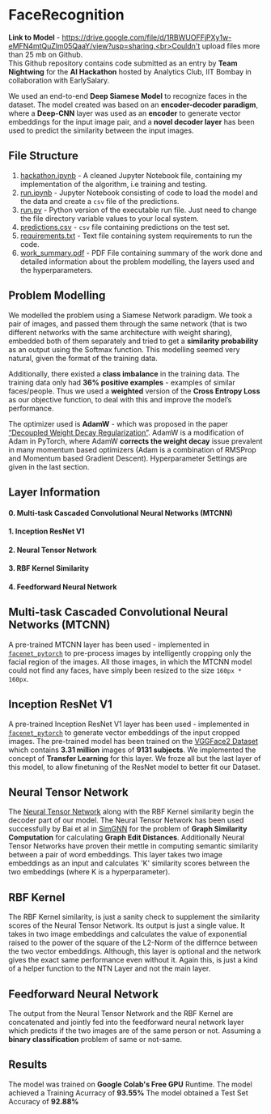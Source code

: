 # FaceRecognition

**Link to Model** - https://drive.google.com/file/d/1RBWUOFFjPXy1w-eMFN4mtQuZlm05QaaY/view?usp=sharing.<br>Couldn't upload files more than 25 mb on Github.<br> 
This Github repository contains code submitted as an entry by **Team Nightwing** for the **AI Hackathon** hosted by Analytics Club, IIT Bombay in collaboration with EarlySalary.

We used an end-to-end **Deep Siamese Model** to recognize faces in the dataset. The model created was based on an **encoder-decoder paradigm**, where a **Deep-CNN** layer was used as an **encoder** to generate vector embeddings for the input image pair, and a **novel decoder layer** has been used to predict the similarity between the input images.

## File Structure
1. <a href = "https://github.com/kunind27/FaceRecognition/blob/main/hackathon.ipynb">hackathon.ipynb</a> - A cleaned Jupyter Notebook file, containing my implementation of the algorithm, i.e training and testing.
2. <a href = "https://github.com/kunind27/FaceRecognition/blob/main/run.ipynb">run.ipynb</a> - Jupyter Notebook consisting of code to load the model and the data and create a `csv` file of the predictions.
3. <a href = "https://github.com/kunind27/FaceRecognition/blob/main/run.py">run.py</a> - Python version of the executable run file. Just need to change the file directory variable values to your local system.
4. <a href = "https://github.com/kunind27/FaceRecognition/blob/main/predictions.csv">predictions.csv</a> - `csv` file containing predictions on the test set.
5. <a href = "https://github.com/kunind27/FaceRecognition/blob/main/requirements.txt">requirements.txt</a> - Text file containing system requirements to run the code.
6. <a href = "https://github.com/kunind27/FaceRecognition/blob/main/work_summary.pdf">work_summary.pdf</a> - PDF File containing summary of the work done and detailed information about the problem modelling, the layers used and the hyperparameters.

## Problem Modelling
We modelled the problem using a Siamese Network paradigm. We took a pair of images, and passed them through the same network (that is two different networks with the same architecture with weight sharing), embedded both of them separately and tried to get a **similarity probability** as an output using the Softmax function. This modelling seemed very natural, given the format of the training data.

Additionally, there existed a **class imbalance** in the training data. The training data only had **36% positive examples** - examples of similar faces/people. Thus we used a **weighted** version of the **Cross Entropy Loss** as our objective function, to deal with this and improve the model’s performance.

The optimizer used is **AdamW** - which was proposed in the paper <a href="https://arxiv.org/abs/1711.05101">“Decoupled Weight Decay Regularization”</a>. AdamW is a modification of Adam in PyTorch, where AdamW **corrects the weight decay** issue prevalent in many momentum based optimizers (Adam is a combination of RMSProp and Momentum based Gradient Descent). Hyperparameter Settings are given in the last section.


## Layer Information
#### 0. Multi-task Cascaded Convolutional Neural Networks (MTCNN)<br>
#### 1. Inception ResNet V1<br>
#### 2. Neural Tensor Network<br>
#### 3. RBF Kernel Similarity<br>
#### 4. Feedforward Neural Network

## Multi-task Cascaded Convolutional Neural Networks (MTCNN)
A pre-trained MTCNN layer has been used - implemented in <a href="https://github.com/timesler/facenet-pytorch">`facenet_pytorch`</a> to pre-process images by intelligently cropping only the facial region of the images. All those images, in which the MTCNN model could not find any faces, have simply been resized to the size `160px * 160px`.

## Inception ResNet V1
A pre-trained Inception ResNet V1 layer has been used - implemented in <a href="https://github.com/timesler/facenet-pytorch">`facenet_pytorch`</a> to generate vector embeddings of the input cropped images. The pre-trained model has been trained on the <a href = "https://www.robots.ox.ac.uk/~vgg/data/vgg_face/">VGGFace2 Dataset</a> which contains **3.31 million** images of **9131 subjects**. We implemented the concept of **Transfer Learning** for this layer. We froze all but the last layer of this model, to allow finetuning of the ResNet model to better fit our Dataset.

## Neural Tensor Network
The <a href="https://proceedings.neurips.cc/paper/2013/file/b337e84de8752b27eda3a12363109e80-Paper.pdf">Neural Tensor Network</a> along with the RBF Kernel similarity begin the decoder part of our model. The Neural Tensor Network has been used successfully by Bai et al in <a href = "https://arxiv.org/pdf/1808.05689v4.pdf">SimGNN</a> for the problem of **Graph Similarity Computation** for calculating **Graph Edit Distances**. Additionally Neural Tensor Networks have proven their mettle in computing semantic similarity between a pair of word embeddings. This layer takes two image embeddings as an input and calculates 'K' similarity scores between the two embeddings (where K is a hyperparameter).

## RBF Kernel
The RBF Kernel similarity, is just a sanity check to supplement the similarity scores of the Neural Tensor Network. Its output is just a single value. It takes in two image embeddings and calculates the value of exponential raised to the power of the square of the L2-Norm of the differnce between the two vector embeddings. Although, this layer is optional and the network gives the exact same performance even without it. Again this, is just a kind of a helper function to the NTN Layer and not the main layer.

## Feedforward Neural Network
The output from the Neural Tensor Network and the RBF Kernel are concatenated and jointly fed into the feedforward neural network layer which predicts if the two images are of the same person or not. Assuming a **binary classification** problem of same or not-same.

## Results
The model was trained on **Google Colab's Free GPU** Runtime. The model achieved a Training Acurracy of **93.55%**
The model obtained a Test Set Accuracy of **92.88%**
